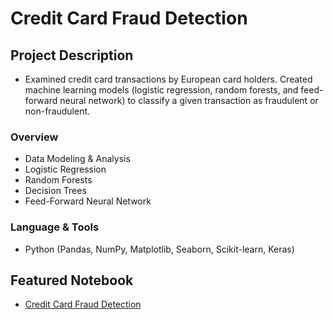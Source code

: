 # Credit Card Fraud Detection 

## Project Description
- Examined credit card transactions by European card holders. Created machine learning
models (logistic regression, random forests, and feed-forward neural network) to classify a given
transaction as fraudulent or non-fraudulent.

### Overview
  - Data Modeling & Analysis
  - Logistic Regression
  - Random Forests 
  - Decision Trees
  - Feed-Forward Neural Network

### Language & Tools
* Python (Pandas, NumPy, Matplotlib, Seaborn, Scikit-learn, Keras)

## Featured Notebook
* [Credit Card Fraud Detection](https://dpghazi-berkeley-ds.s3.amazonaws.com/credit-card-fraud-detection.html)
